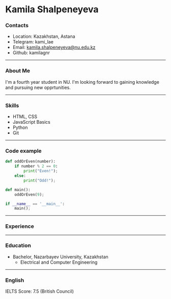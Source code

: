# Kamila Shalpeneyeva

### Contacts

* Location: Kazakhstan, Astana
* Telegram: kami_lae
* Email: kamila.shalpeneyeva@nu.edu.kz
* Github: kamilagnr

---

### About Me

I'm a fourth year student in NU. I'm looking forward to gaining knowledge and pursuing new opprtunities.

---

### Skills

* HTML, CSS
* JavaScript Basics
* Python
* Git

---

### Code example

``` python
def oddOrEven(number):
    if number % 2 == 0:
        print("Even!");
    else:
        print("Odd!");

def main():
    oddOrEven(9);

if __name__ == '__main__':
    main();
```

---

### Experience

---

### Education

* Bachelor, Nazarbayev University, Kazakhstan
  + Electrical and Computer Engineering

---

### English

IELTS Score: 7.5 (British Council)
